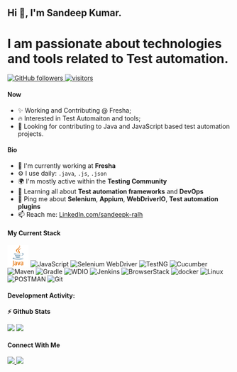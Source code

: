 ## Hi 👋, I'm Sandeep Kumar.
# I am passionate about technologies and tools related to Test automation.

<p align="left">
  <a href="https://github.com/sandeepk-ralh?tab=followers">
    <img alt="GitHub followers" src="https://img.shields.io/github/followers/sandeepk-ralh?color=orange&logo=github">
  </a>
  <a href="https://github.com/sandeepk-ralh/">
    <img src="https://komarev.com/ghpvc/?username=sandeepk-ralh" alt="visitors" />
  </a>

</p>

#### Now

- ✨ Working and Contributing @ Fresha;
- :fire: Interested in Test Automaiton and tools;
- :calendar: Looking for contributing to Java and JavaScript based test automation projects.

#### Bio

- 🏢 I'm currently working at **Fresha**
- ⚙️ I use daily: `.java`, `.js`, `.json`
- 🌍 I'm mostly active within the **Testing Community**
- 🌱 Learning all about **Test automation frameworks** and **DevOps**
- 💬 Ping me about **Selenium**, **Appium**, **WebDriverIO**, **Test automation plugins**
- 📫 Reach me: [LinkedIn.com/sandeepk-ralh](https://www.linkedin.com/in/sandeepk-ralh/)

#### My Current Stack

<img height="48" src="img/java-logo.svg" alt="Java"> <img height="48" src="javascript-original.svg" alt="JavaScript"> <img height="48" src="selenium-original.png" alt="Selenium WebDriver"> <img height="48" src="TestNG-original.png" alt="TestNG"> <img height="48" src="cucumber-original.svg" alt="Cucumber"> <img height="48" src="maven-original.svg" alt="Maven"> <img height="48" src="gradle-original.png" alt="Gradle"> <img height="48" src="wdio-original.png" alt="WDIO"> <img height="48" src="jenkins-original.png" alt="Jenkins"> <img height="48" src="browserstack-original.png" alt="BrowserStack"> <img height="48" src="docker-original.svg" alt="docker"> <img height="48" src="linux-original.svg" alt="Linux"> <img height="48" src="postman-original.svg" alt="POSTMAN"> <img height="48" src="git-original.svg" alt="Git">

#### Development Activity:

<b>⚡ Github Stats</b>
<p float="left">
<img height="180em" src="https://github-readme-stats.vercel.app/api?username=sandeepk-ralh&show_icons=true&hide_border=true&&count_private=true&include_all_commits=true" /> 
<img height="180em" src="https://github-readme-stats.vercel.app/api/top-langs/?username=sandeepk-ralh&show_icons=true&hide_border=true&layout=compact&langs_count=8"/>
</p>


#### Connect With Me

<p left="center">
<a href="https://www.linkedin.com/in/sandeepk-ralh/">
  <img src="https://img.shields.io/badge/linkedin-%230077B5.svg?&style=for-the-badge&logo=linkedin&logoColor=white" height=25>
</a> 
<a href="mailto:sandeepk.ralh@gmail.comm">
  <img src="	https://img.shields.io/badge/Gmail-D14836?style=for-the-badge&logo=gmail&logoColor=white" height=25>
</a>
</p>
